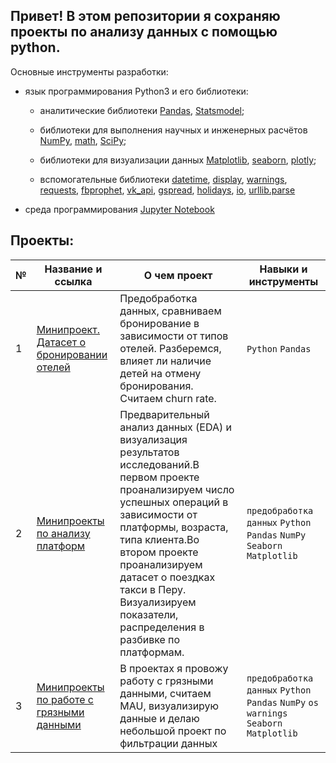## Привет! В этом репозитории я сохраняю проекты по анализу данных с помощью python.

Основные инструменты разработки:

* язык программирования Python3 и его библиотеки:

    + аналитические библиотеки [Pandas](https://pandas.pydata.org/), [Statsmodel](https://www.statsmodels.org/stable/index.html);

    + библиотеки для выполнения научных и инженерных расчётов [NumPy](https://numpy.org/), [math](https://docs.python.org/3/library/math.html), [SciPy](https://scipy.org/);

    + библиотеки для визуализации данных [Matplotlib](https://matplotlib.org/), [seaborn](https://seaborn.pydata.org/), [plotly](https://plotly.com/python/);

    + вспомогательные библиотеки [datetime](https://docs.python.org/3/library/datetime.html), [display](https://ipython.org/ipython-doc/3/api/generated/IPython.display.html), [warnings](https://docs.python.org/3/library/warnings.html), [requests](https://pythonru.com/biblioteki/kratkoe-rukovodstvo-po-biblioteke-python-requests), [fbprophet](https://facebook.github.io/prophet/docs/quick_start.html), [vk_api](https://vk-api.readthedocs.io/en/latest/), [gspread](https://docs.gspread.org/en/latest/), [holidays](https://pypi.org/project/holidays/), [io](https://docs.python.org/3/library/io.html), [urllib.parse](https://docs.python.org/3/library/urllib.parse.html)

* среда программирования [Jupyter Notebook](https://jupyter.org/)

## Проекты:
| №| Название и ссылка | О чем проект                                                     | Навыки и инструменты           |  
|-----------|-------------------|------------------------------------------------------------------|-----------------------------------|
|1              |[Минипроект. Датасет о бронировании отелей](https://github.com/belladzhu/python_projects/tree/main/mini-project%20booking/)| Предобработка данных, сравниваем бронирование в зависимости от типов отелей. Разберемся, влияет ли наличие детей на отмену бронирования. Считаем churn rate.  |`Python` `Pandas`|
|2              |[Минипроекты по анализу платформ](https://github.com/belladzhu/python_projects/tree/main/mini-projects%20platform/)|Предварительный анализ данных (EDA) и визуализация результатов исследований.В первом проекте проанализируем число успешных операций в зависимости от платформы, возраста, типа клиента.Во втором проекте проанализируем датасет о поездках такси в Перу. Визуализируем показатели, распределения в разбивке по платформам.|`предобработка данных` `Python` `Pandas` `NumPy` `Seaborn` `Matplotlib` |
|3              |[Минипроекты по работе с грязными данными](https://github.com/belladzhu/python_projects/tree/main/working-with-dirty-data)|В проектах я провожу работу с грязными данными, считаем MAU, визуализирую данные и делаю небольшой проект по фильтрации данных|`предобработка данных` `Python` `Pandas` `NumPy` `os` `warnings` `Seaborn` `Matplotlib`  |
